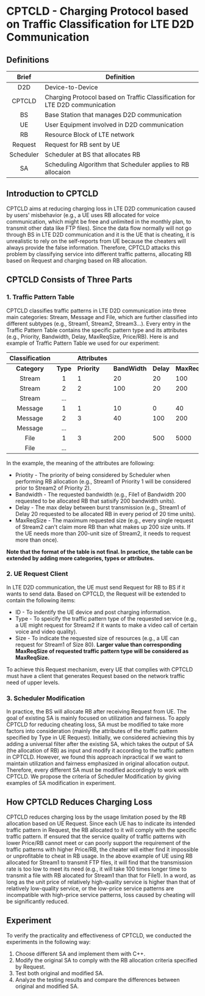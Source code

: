 # CPTCLD - Charging Protocol based on Traffic Classification for LTE D2D Communication

## Definitions
| Brief | Definition |
| :---: | --- |
| D2D | Device-to-Device |
| CPTCLD | Charging Protocol based on Traffic Classification for LTE D2D communication |
| BS | Base Station that manages D2D communication |
| UE | User Equipment involved in D2D communication |
| RB | Resource Block of LTE network |
| Request | Request for RB sent by UE |
| Scheduler | Scheduler at BS that allocates RB |
| SA | Scheduling Algorithm that Scheduler applies to RB allocaion |

## Introduction to CPTCLD
CPTCLD aims at reducing charging loss in LTE D2D communication caused by users' misbehavior (e.g., a UE uses RB allocated for voice communication, which might be free and unlimited in the monthly plan, to transmit other data like FTP files). Since the data flow normally will not go through BS in LTE D2D communication and it is the UE that is cheating, it is unrealistic to rely on the self-reports from UE because the cheaters will always provide the false information. Therefore, CPTCLD attacks this problem by classifying service into different traffic patterns, allocating RB based on Request and charging based on RB allocation.

## CPTCLD Consists of Three Parts
### 1.  Traffic Pattern Table
CPTCLD classifies traffic patterns in LTE D2D communication into three main categories: Stream, Message and File, which are further classified into different subtypes (e.g., Stream1, Stream2, Stream3...). Every entry in the Traffic Pattern Table contains the specific pattern type and its attributes (e.g., Priority, Bandwidth, Delay, MaxReqSize, Price/RB). Here is and example of Traffic Pattern Table we used for our experiment:

| Classification || Attributes |||||
| :---: | :---: | --- | --- | --- | --- | --- |
| **Category** | **Type** | **Priority** | **BandWidth** | **Delay** | **MaxReqSize** | **Price/RB** |
| Stream | 1 | 1 | 20 | 20 | 100 | 0 |
| Stream | 2 | 2 | 100 | 20 | 200 | 2 |
| Stream | ... |
| Message | 1 | 1 | 10 | 0 | 40 | 0 |
| Message | 2 | 3 | 40 | 100 | 200 | 1 |
| Message | ... |
| File | 1 | 3 | 200 | 500 | 5000 | 2 |
| File | ... |

In the example, the meaning of the attributes are following:
- Priotity - The priority of being considered by Scheduler when performing RB allocation (e.g., Stream1 of Priority 1 will be considered prior to Stream2 of Priority 2).
- Bandwidth - The requested bandwidth (e.g., File1 of Bandwidth 200 requested to be allocated RB that satisify 200 bandwidth units). 
- Delay - The max delay between burst transmission (e.g., Stream1 of Delay 20 requested to be allocated RB in every period of 20 time units).
- MaxReqSize - The maximum requested size (e.g., every single request of Stream2 can't claim more RB than what makes up 200 size units. If the UE needs more than 200-unit size of Stream2, it needs to request more than once).

**Note that the format of the table is not final. In practice, the table can be extended by adding more categories, types or attributes.**

### 2.  UE Request Client
In LTE D2D communication, the UE must send Request for RB to BS if it wants to send data. Based on CPTCLD, the Request will be extended to contain the following items:
- ID - To indentify the UE device and post charging information.
- Type - To speicify the traffic pattern type of the requested service (e.g., a UE might request for Stream2 if it wants to make a video call of certain voice and video quality).
- Size - To indicate the requested size of resources (e.g., a UE can request for Stream1 of Size 80). **Larger value than corresponding MaxReqSize of requested traffic pattern type will be considered as MaxReqSize.**

To achieve this Request mechanism, every UE that complies with CPTCLD must have a client that generates Request based on the network traffic need of upper levels.

### 3.  Scheduler Modification
In practice, the BS will allocate RB after receiving Request from UE. The goal of existing SA is mainly focused on utilization and fairness. To apply CPTCLD for reducing cheating loss, SA must be modified to take more factors into consideration (mainly the attributes of the traffic pattern specified by Type in UE Request). Initially, we considered achieving this by adding a universal filter after the existing SA, which takes the output of SA (the allocation of RB) as input and modify it according to the traffic pattern in CPTCLD. However, we found this approach inpractical if we want to maintain utilization and fairness emphasized in original allocation output. Therefore, every different SA must be modified accordingly to work with CPTCLD. We propose the criteria of Scheduler Modification by giving examples of SA modification in experiment. 

## How CPTCLD Reduces Charging Loss
CPTCLD reduces charging loss by the usage limitation posed by the RB allocation based on UE Request. Since each UE has to indicate its intended traffic pattern in Request, the RB allocated to it will comply with the specific traffic pattern. If ensured that the service quality of traffic patterns with lower Price/RB cannot meet or can poorly support the requirement of the traffic patterns with higher Price/RB, the cheater will either find it impossible or unprofitable to cheat in RB usage. In the above example of UE using RB allocated for Stream1 to transmit FTP files, it will find that the transmission rate is too low to meet its need (e.g., it will take 100 times longer time to transmit a file with RB alocated for Stream1 than that for File1). In a word, as long as the unit price of relatively high-quality service is higher than that of relatively low-quality service, or the low-price service patterns are incompatible with high-price service patterns, loss caused by cheating will be significantly reduced.

## Experiment
To verify the practicality and effectiveness of CPTCLD, we conducted the experiments in the following way:
1.  Choose different SA and implement them with C++.
2.  Modify the original SA to comply with the RB allocation criteria specified by Request.
3.  Test both original and modified SA.
4.  Analyze the testing results and compare the differences between original and modified SA.
